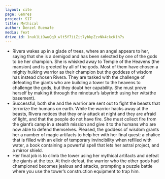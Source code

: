 ```yaml
---
layout: cite
page: Genres
project: S17
title: Mythical
author: Denzel Buenafe
media: Text
drive_id: 1nuk1LiOwuQq9_wlt5f7iiZit7ybkpZzvNk4ckcK1h7s
---
```

- Rivera wakes up in a glade of trees, where an angel appears to her, saying that she is a demigod and has been selected by one of the gods to be her champion. She is whisked away to Temple of the Heavens (the mansion) and is greeted by all of the gods. Most of them have chosen a mighty hulking warrior as their champion but the goddess of wisdom has instead chosen Rivera. They are tasked with the challenge of defeating the giants who are building a tower to the heavens to challenge the gods, but they doubt her capability. She must prove herself by making it through the minotaur’s labyrinth using her wits(the basement).
- Successful, both she and the warrior are sent out to fight the beasts that terrorize the humans on earth. While the warrior hacks away at the beasts, Rivera notices that they only attack at night and they are afraid of light, and that the people do not have fire. She must collect fire from the giant’s camp in a stealth mission and give it to the humans who are now able to defend themselves. Pleased, the goddess of wisdom grants her a number of magic artifacts to help her with her final quest: a chalice that is filled with an elixir of temporary invincibility when refilled with water, a book containing a powerful spell that lets her astral project, and a mirror shield.
- Her final job is to climb the tower using her mythical artifacts and defeat the giants at the top. At their defeat, the warrior who the other gods had championed becomes jealous and attacks, prompting a puzzle battle where you use the tower’s construction equipment to trap him.
